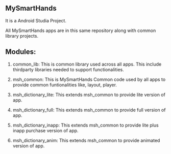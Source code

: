 MySmartHands
------------

It is a Android Studia Project. 

All MySmartHands apps are in this same repository along with common library projects. 

Modules:
--------
1. common_lib: This is common library used across all apps. This include thirdparty libraries needed to support functionalities.

2. msh_common: This is MySmartHands Common code used by all apps to provide common funtionalities like, layout, player.

3. msh_dictionary_lite: This extends msh_common to provide lite version of app.

4. msh_dictionary_full: This extends msh_common to provide full version of app.

5. msh_dictionary_inapp: This extends msh_common to provide lite plus inapp purchase version of app.

6. msh_dictionary_anim: This extends msh_common to provide animated version of app.
